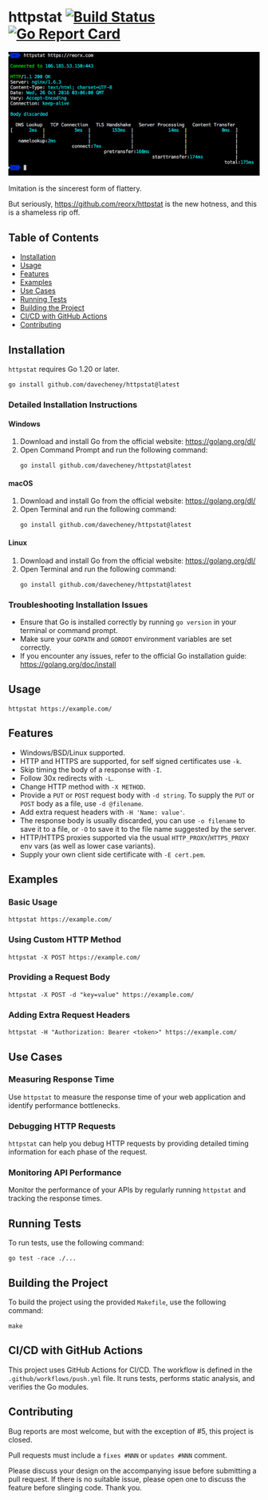 # httpstat [![Build Status](https://github.com/davecheney/httpstat/actions/workflows/push.yml/badge.svg)](https://github.com/davecheney/httpstat/actions/workflows/push.yml) [![Go Report Card](https://goreportcard.com/badge/github.com/davecheney/httpstat)](https://goreportcard.com/report/github.com/davecheney/httpstat)

![Shameless](./screenshot.png)

Imitation is the sincerest form of flattery.

But seriously, https://github.com/reorx/httpstat is the new hotness, and this is a shameless rip off.

## Table of Contents
- [Installation](#installation)
- [Usage](#usage)
- [Features](#features)
- [Examples](#examples)
- [Use Cases](#use-cases)
- [Running Tests](#running-tests)
- [Building the Project](#building-the-project)
- [CI/CD with GitHub Actions](#cicd-with-github-actions)
- [Contributing](#contributing)

## Installation
`httpstat` requires Go 1.20 or later.
```
go install github.com/davecheney/httpstat@latest
```

### Detailed Installation Instructions

#### Windows
1. Download and install Go from the official website: https://golang.org/dl/
2. Open Command Prompt and run the following command:
   ```
   go install github.com/davecheney/httpstat@latest
   ```

#### macOS
1. Download and install Go from the official website: https://golang.org/dl/
2. Open Terminal and run the following command:
   ```
   go install github.com/davecheney/httpstat@latest
   ```

#### Linux
1. Download and install Go from the official website: https://golang.org/dl/
2. Open Terminal and run the following command:
   ```
   go install github.com/davecheney/httpstat@latest
   ```

### Troubleshooting Installation Issues
- Ensure that Go is installed correctly by running `go version` in your terminal or command prompt.
- Make sure your `GOPATH` and `GOROOT` environment variables are set correctly.
- If you encounter any issues, refer to the official Go installation guide: https://golang.org/doc/install

## Usage
```
httpstat https://example.com/
```

## Features

- Windows/BSD/Linux supported.
- HTTP and HTTPS are supported, for self signed certificates use `-k`.
- Skip timing the body of a response with `-I`.
- Follow 30x redirects with `-L`.
- Change HTTP method with `-X METHOD`.
- Provide a `PUT` or `POST` request body with `-d string`. To supply the `PUT` or `POST` body as a file, use `-d @filename`.
- Add extra request headers with `-H 'Name: value'`.
- The response body is usually discarded, you can use `-o filename` to save it to a file, or `-O` to save it to the file name suggested by the server.
- HTTP/HTTPS proxies supported via the usual `HTTP_PROXY`/`HTTPS_PROXY` env vars (as well as lower case variants).
- Supply your own client side certificate with `-E cert.pem`.

## Examples

### Basic Usage
```
httpstat https://example.com/
```

### Using Custom HTTP Method
```
httpstat -X POST https://example.com/
```

### Providing a Request Body
```
httpstat -X POST -d "key=value" https://example.com/
```

### Adding Extra Request Headers
```
httpstat -H "Authorization: Bearer <token>" https://example.com/
```

## Use Cases

### Measuring Response Time
Use `httpstat` to measure the response time of your web application and identify performance bottlenecks.

### Debugging HTTP Requests
`httpstat` can help you debug HTTP requests by providing detailed timing information for each phase of the request.

### Monitoring API Performance
Monitor the performance of your APIs by regularly running `httpstat` and tracking the response times.

## Running Tests
To run tests, use the following command:
```
go test -race ./...
```

## Building the Project
To build the project using the provided `Makefile`, use the following command:
```
make
```

## CI/CD with GitHub Actions
This project uses GitHub Actions for CI/CD. The workflow is defined in the `.github/workflows/push.yml` file. It runs tests, performs static analysis, and verifies the Go modules.

## Contributing

Bug reports are most welcome, but with the exception of #5, this project is closed.

Pull requests must include a `fixes #NNN` or `updates #NNN` comment. 

Please discuss your design on the accompanying issue before submitting a pull request. If there is no suitable issue, please open one to discuss the feature before slinging code. Thank you.
